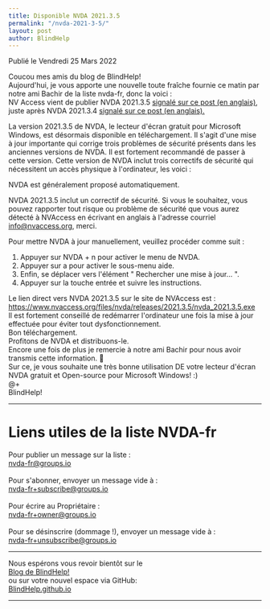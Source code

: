 ```yaml
---
title: Disponible NVDA 2021.3.5
permalink: "/nvda-2021-3-5/"
layout: post
author: BlindHelp
---
```


<footer>Publié le Vendredi 25 Mars 2022</footer>


Coucou mes amis du blog de BlindHelp!    
Aujourd'hui, je vous apporte une nouvelle toute fraîche fournie ce matin par notre ami Bachir de la liste nvda-fr, donc la voici :    
NV Access vient de publier NVDA 2021.3.5 [signalé sur ce post (en anglais)](https://www.nvaccess.org/post/nvda-2021-3-5/), juste après NVDA 2021.3.4 [signalé sur ce post (en anglais).](https://www.nvaccess.org/post/nvda-2021-3-4/)

La version 2021.3.5 de NVDA, le lecteur d'écran gratuit pour Microsoft Windows, est désormais disponible en téléchargement. Il s'agit d'une mise à jour importante qui corrige trois problèmes de sécurité présents dans les anciennes versions de NVDA. Il est fortement recommandé de passer à cette version. Cette version de NVDA inclut trois correctifs de sécurité qui nécessitent un accès physique à l'ordinateur, les voici :

NVDA est généralement proposé automatiquement.

NVDA 2021.3.5 inclut un correctif de sécurité. Si vous le souhaitez, vous pouvez rapporter tout risque ou problème de sécurité que vous aurez détecté à NVAccess en écrivant en anglais à l'adresse courriel info@nvaccess.org, merci.

Pour mettre NVDA à jour manuellement, veuillez procéder comme suit :    


1. Appuyer sur NVDA + n pour activer le menu de NVDA.
2. Appuyer sur a pour activer le sous-menu aide.
3. Enfin, se déplacer vers l'élément " Rechercher une mise à jour... ".
4. Appuyer sur la touche entrée et suivre les instructions.


Le lien direct vers NVDA 2021.3.5 sur le site de NVAccess est : <https://www.nvaccess.org/files/nvda/releases/2021.3.5/nvda_2021.3.5.exe>    
Il est fortement conseillé de redémarrer l'ordinateur une fois la mise à jour effectuée pour éviter tout dysfonctionnement.    
Bon téléchargement.    
Profitons de NVDA et distribuons-le.    
Encore une fois de plus je remercie à notre ami Bachir pour nous avoir transmis cette information. 🤝    
Sur ce, je vous souhaite une très bonne utilisation DE votre lecteur d'écran NVDA gratuit et Open-source pour Microsoft Windows! :)    
@+    
BlindHelp!    

---

# Liens utiles de la liste NVDA-fr #

Pour publier un message sur la liste :    
[nvda-fr@groups.io](mailto:nvda-fr@groups.io)    
<br>
Pour s'abonner, envoyer un message vide à :    
[nvda-fr+subscribe@groups.io](mailto:nvda-fr+subscribe@groups.io)    
<br>
Pour écrire au Propriétaire :    
[nvda-fr+owner@groups.io](mailto:nvda-fr+owner@groups.io)    
<br>
Pour se désinscrire (dommage !), envoyer un message vide à :    
[nvda-fr+unsubscribe@groups.io](mailto:nvda-fr+unsubscribe@groups.io)    

---

Nous espérons vous revoir bientôt sur le      
[Blog de BlindHelp!](http://blindhelp.blogspot.fr/)                    
ou sur  votre nouvel espace via GitHub:                     
[BlindHelp.github.io](https://blindhelp.github.io)                    

---